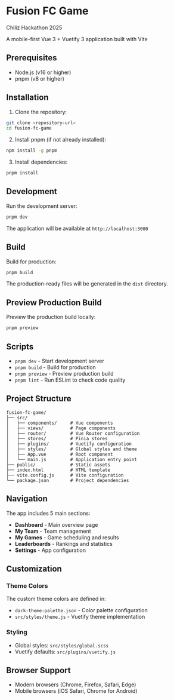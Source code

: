 # Fusion FC Game
Chiliz Hackathon 2025

A mobile-first Vue 3 + Vuetify 3 application built with Vite


## Prerequisites

- Node.js (v16 or higher)
- pnpm (v8 or higher)

## Installation

1. Clone the repository:
```bash
git clone <repository-url>
cd fusion-fc-game
```

2. Install pnpm (if not already installed):
```bash
npm install -g pnpm
```

3. Install dependencies:
```bash
pnpm install
```

## Development

Run the development server:

```bash
pnpm dev
```

The application will be available at `http://localhost:3000`

## Build

Build for production:

```bash
pnpm build
```

The production-ready files will be generated in the `dist` directory.

## Preview Production Build

Preview the production build locally:

```bash
pnpm preview
```

## Scripts

- `pnpm dev` - Start development server
- `pnpm build` - Build for production
- `pnpm preview` - Preview production build
- `pnpm lint` - Run ESLint to check code quality

## Project Structure

```
fusion-fc-game/
├── src/
│   ├── components/     # Vue components
│   ├── views/          # Page components
│   ├── router/         # Vue Router configuration
│   ├── stores/         # Pinia stores
│   ├── plugins/        # Vuetify configuration
│   ├── styles/         # Global styles and theme
│   ├── App.vue         # Root component
│   └── main.js         # Application entry point
├── public/             # Static assets
├── index.html          # HTML template
├── vite.config.js      # Vite configuration
└── package.json        # Project dependencies
```

## Navigation

The app includes 5 main sections:
- **Dashboard** - Main overview page
- **My Team** - Team management
- **My Games** - Game scheduling and results
- **Leaderboards** - Rankings and statistics
- **Settings** - App configuration

## Customization

### Theme Colors

The custom theme colors are defined in:
- `dark-theme-palette.json` - Color palette configuration
- `src/styles/theme.js` - Vuetify theme implementation

### Styling

- Global styles: `src/styles/global.scss`
- Vuetify defaults: `src/plugins/vuetify.js`

## Browser Support

- Modern browsers (Chrome, Firefox, Safari, Edge)
- Mobile browsers (iOS Safari, Chrome for Android)
